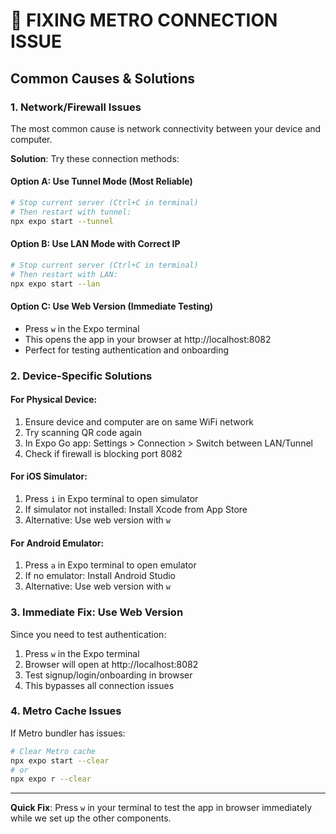# 🔧 FIXING METRO CONNECTION ISSUE

## Common Causes & Solutions

### 1. Network/Firewall Issues
The most common cause is network connectivity between your device and computer.

**Solution**: Try these connection methods:

#### Option A: Use Tunnel Mode (Most Reliable)
```bash
# Stop current server (Ctrl+C in terminal)
# Then restart with tunnel:
npx expo start --tunnel
```

#### Option B: Use LAN Mode with Correct IP
```bash
# Stop current server (Ctrl+C in terminal)  
# Then restart with LAN:
npx expo start --lan
```

#### Option C: Use Web Version (Immediate Testing)
- Press `w` in the Expo terminal
- This opens the app in your browser at http://localhost:8082
- Perfect for testing authentication and onboarding

### 2. Device-Specific Solutions

#### For Physical Device:
1. Ensure device and computer are on same WiFi network
2. Try scanning QR code again
3. In Expo Go app: Settings > Connection > Switch between LAN/Tunnel
4. Check if firewall is blocking port 8082

#### For iOS Simulator:
1. Press `i` in Expo terminal to open simulator
2. If simulator not installed: Install Xcode from App Store
3. Alternative: Use web version with `w`

#### For Android Emulator:
1. Press `a` in Expo terminal to open emulator
2. If no emulator: Install Android Studio
3. Alternative: Use web version with `w`

### 3. Immediate Fix: Use Web Version
Since you need to test authentication:
1. Press `w` in the Expo terminal
2. Browser will open at http://localhost:8082
3. Test signup/login/onboarding in browser
4. This bypasses all connection issues

### 4. Metro Cache Issues
If Metro bundler has issues:
```bash
# Clear Metro cache
npx expo start --clear
# or
npx expo r --clear
```

---

**Quick Fix**: Press `w` in your terminal to test the app in browser immediately while we set up the other components.

